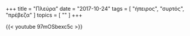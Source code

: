 +++
title = "Πλεύρα"
date = "2017-10-24"
tags = [ "ήπειρος", "συρτός", "πρέβεζα" ]
topics = [ "" ]
+++

{{< youtube 97mOSbexc5c >}}
